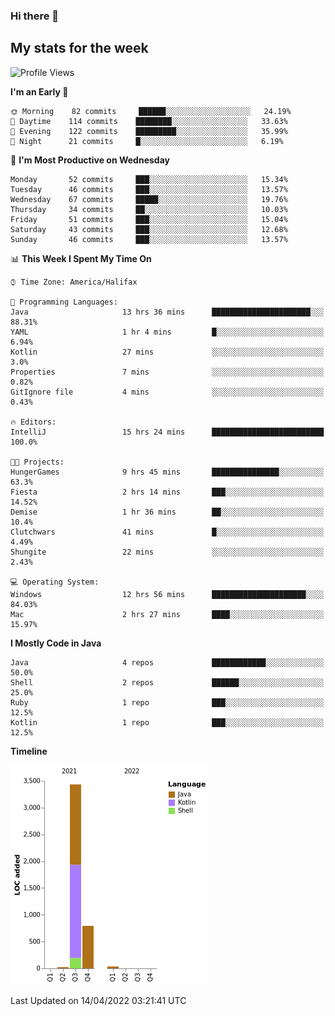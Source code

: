 ### Hi there 👋

## My stats for the week
<!--START_SECTION:waka-->
![Profile Views](http://img.shields.io/badge/Profile%20Views-0-blue)

**I'm an Early 🐤** 

```text
🌞 Morning    82 commits     ██████░░░░░░░░░░░░░░░░░░░   24.19% 
🌆 Daytime    114 commits    ████████░░░░░░░░░░░░░░░░░   33.63% 
🌃 Evening    122 commits    █████████░░░░░░░░░░░░░░░░   35.99% 
🌙 Night      21 commits     █░░░░░░░░░░░░░░░░░░░░░░░░   6.19%

```
📅 **I'm Most Productive on Wednesday** 

```text
Monday       52 commits     ███░░░░░░░░░░░░░░░░░░░░░░   15.34% 
Tuesday      46 commits     ███░░░░░░░░░░░░░░░░░░░░░░   13.57% 
Wednesday    67 commits     █████░░░░░░░░░░░░░░░░░░░░   19.76% 
Thursday     34 commits     ██░░░░░░░░░░░░░░░░░░░░░░░   10.03% 
Friday       51 commits     ███░░░░░░░░░░░░░░░░░░░░░░   15.04% 
Saturday     43 commits     ███░░░░░░░░░░░░░░░░░░░░░░   12.68% 
Sunday       46 commits     ███░░░░░░░░░░░░░░░░░░░░░░   13.57%

```


📊 **This Week I Spent My Time On** 

```text
⌚︎ Time Zone: America/Halifax

💬 Programming Languages: 
Java                     13 hrs 36 mins      ██████████████████████░░░   88.31% 
YAML                     1 hr 4 mins         █░░░░░░░░░░░░░░░░░░░░░░░░   6.94% 
Kotlin                   27 mins             ░░░░░░░░░░░░░░░░░░░░░░░░░   3.0% 
Properties               7 mins              ░░░░░░░░░░░░░░░░░░░░░░░░░   0.82% 
GitIgnore file           4 mins              ░░░░░░░░░░░░░░░░░░░░░░░░░   0.43%

🔥 Editors: 
IntelliJ                 15 hrs 24 mins      █████████████████████████   100.0%

🐱‍💻 Projects: 
HungerGames              9 hrs 45 mins       ███████████████░░░░░░░░░░   63.3% 
Fiesta                   2 hrs 14 mins       ███░░░░░░░░░░░░░░░░░░░░░░   14.52% 
Demise                   1 hr 36 mins        ██░░░░░░░░░░░░░░░░░░░░░░░   10.4% 
Clutchwars               41 mins             █░░░░░░░░░░░░░░░░░░░░░░░░   4.49% 
Shungite                 22 mins             ░░░░░░░░░░░░░░░░░░░░░░░░░   2.43%

💻 Operating System: 
Windows                  12 hrs 56 mins      █████████████████████░░░░   84.03% 
Mac                      2 hrs 27 mins       ████░░░░░░░░░░░░░░░░░░░░░   15.97%

```

**I Mostly Code in Java** 

```text
Java                     4 repos             ████████████░░░░░░░░░░░░░   50.0% 
Shell                    2 repos             ██████░░░░░░░░░░░░░░░░░░░   25.0% 
Ruby                     1 repo              ███░░░░░░░░░░░░░░░░░░░░░░   12.5% 
Kotlin                   1 repo              ███░░░░░░░░░░░░░░░░░░░░░░   12.5%

```


**Timeline**

![Chart not found](https://raw.githubusercontent.com/lyndseyy/lyndseyy/main/charts/bar_graph.png) 


 Last Updated on 14/04/2022 03:21:41 UTC
<!--END_SECTION:waka-->